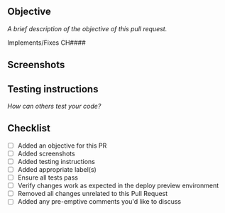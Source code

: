 ## Objective
*A brief description of the objective of this pull request.*

Implements/Fixes CH####

## Screenshots
## Testing instructions
*How can others test your code?*

## Checklist
- [ ] Added an objective for this PR
- [ ] Added screenshots
- [ ] Added testing instructions
- [ ] Added appropriate label(s)
- [ ] Ensure all tests pass
- [ ] Verify changes work as expected in the deploy preview environment
- [ ] Removed all changes unrelated to this Pull Request
- [ ] Added any pre-emptive comments you'd like to discuss
